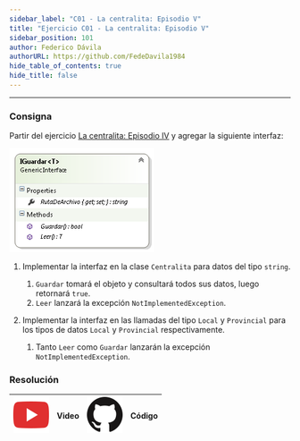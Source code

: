 ```yaml
---
sidebar_label: "C01 - La centralita: Episodio V"
title: "Ejercicio C01 - La centralita: Episodio V"
sidebar_position: 101
author: Federico Dávila
authorURL: https://github.com/FedeDavila1984
hide_table_of_contents: true
hide_title: false
---
```

---

### Consigna
Partir del ejercicio [La centralita: Episodio IV](../../11-testing/Ejercicios/C01-la-centralita-episodio-IV.md) y agregar la siguiente interfaz:

![Diagrama de clases](/clases/13-interfaces/ejercicios/centralita-V-diagram.PNG)

1. Implementar la interfaz en la clase `Centralita` para datos del tipo `string`.
   1. `Guardar` tomará el objeto y consultará todos sus datos, luego retornará `true`.
   2. `Leer` lanzará la excepción `NotImplementedException`.

2. Implementar la interfaz en las llamadas del tipo `Local` y `Provincial` para los tipos de datos `Local` y `Provincial` respectivamente.
   1. Tanto `Leer` como `Guardar` lanzarán la excepción `NotImplementedException`.

### Resolución
| ![img](/base/youtube.svg) | Video | ![img](/base/github.svg) | Código |
| :-----------------------: | :---: | :----------------------: | :----: |